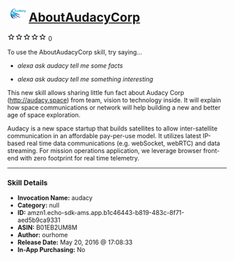 # &nbsp;<img src="skill_icon" alt="AboutAudacyCorp icon" width="36"> [AboutAudacyCorp](http://alexa.amazon.com/#skills/amzn1.echo-sdk-ams.app.b1c46443-b819-483c-8f71-aed5b9ca9331)
![0 stars](../../images/ic_star_border_black_18dp_1x.png)![0 stars](../../images/ic_star_border_black_18dp_1x.png)![0 stars](../../images/ic_star_border_black_18dp_1x.png)![0 stars](../../images/ic_star_border_black_18dp_1x.png)![0 stars](../../images/ic_star_border_black_18dp_1x.png) 0

To use the AboutAudacyCorp skill, try saying...

* *alexa ask audacy tell me some facts*

* *alexa ask audacy tell me something interesting*

This new skill allows sharing little fun fact about Audacy Corp (http://audacy.space) from team, vision to technology inside. It will explain how space communications or network will help building a new and better age of space exploration.

Audacy is a new space startup that builds satellites to allow inter-satellite communication in an affordable pay-per-use model. It utilizes latest IP-based real time data communications (e.g. webSocket, webRTC) and data streaming. For mission operations application, we leverage browser front-end with zero footprint for real time telemetry.

***

### Skill Details

* **Invocation Name:** audacy
* **Category:** null
* **ID:** amzn1.echo-sdk-ams.app.b1c46443-b819-483c-8f71-aed5b9ca9331
* **ASIN:** B01EB2UM8M
* **Author:** ourhome
* **Release Date:** May 20, 2016 @ 17:08:33
* **In-App Purchasing:** No
